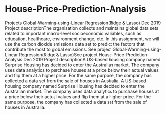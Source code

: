 # House-Price-Prediction-Analysis
 Projects  Global-Warming-using-Linear Regression(Ridge &amp; Lasso) Dec 2019  Project descriptionThe organisation collects and maintains global data sets related to important macro-level socioeconomic variables, such as education, healthcare, environment change, etc. In this assignment, we will use the carbon dioxide emissions data set to predict the factors that contribute the most to global emissions. See project Global-Warming-using-Linear Regression(Ridge &amp; Lasso)See project House-Price-Prediction-Analysis Dec 2019  Project descriptionA US-based housing company named Surprise Housing has decided to enter the Australian market. The company uses data analytics to purchase houses at a price below their actual values and flip them at a higher price. For the same purpose, the company has collected a data set from the sale of houses in Australia. A US-based housing company named Surprise Housing has decided to enter the Australian market. The company uses data analytics to purchase houses at a price below their actual values and flip them at a higher price. For the same purpose, the company has collected a data set from the sale of houses in Australia.
